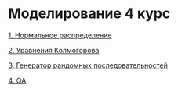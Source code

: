 # Моделирование 4 курс
[1. Нормальное распределение](https://github.com/Pacman29/Modeling-4-course/tree/lab01)

[2. Уравнения Колмогорова](https://github.com/Pacman29/Modeling-4-course/tree/lab02)

[3. Генератор рандомных последовательностей](https://github.com/Pacman29/Modeling-4-course/tree/lab03)

[4. QA](https://github.com/Pacman29/Modeling-4-course/tree/lab04)
